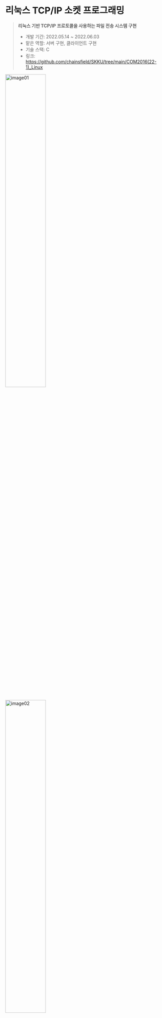 # 리눅스 TCP/IP 소켓 프로그래밍
> **리눅스 기반 TCP/IP 프로토콜을 사용하는 파일 전송 시스템 구현**
> - 개발 기간: 2022.05.14 ~ 2022.06.03
> - 맡은 역할: 서버 구현, 클라이언트 구현
> - 기술 스택: C
> - 링크: https://github.com/chainsfield/SKKU/tree/main/COM2016(22-1)_Linux

<img width="50%" alt="image01" src="https://github.com/chainsfield/SKKU/assets/50831615/8c87fd7e-2c76-4ebe-851c-190e0d129470">
<br/>
<img width="50%" alt="image02" src="https://github.com/chainsfield/SKKU/assets/50831615/f0d734bf-2772-4738-98e4-d448b3152313">

구현 및 코드 설명
- 전송할 때 패킷 크기를 8,192 bytes로 설정함

|서버/클라이언트|활동|
|---|---|
|서버|실행할 때 포트 번호와 파일 이름을 인자로 받음|
|클라이언트|실행할 때 서버 IP와 포트 번호를 인자로 받음|
|서버|getsockopt()으로 서버 입출력 버퍼 사이즈 확인 후 출력 <br> getsockopt(serv_sock, SOL_SOCKET, SO_SNDBUF, &bsize, (socklen_t *)&rn); <br> getsockopt()으로 클라이언트 입출력 버퍼 사이즈 확인 후 출력 <br> getsockopt(clnt_sock, SOL_SOCKET, SO_SNDBUF, &bsize3, (socklen_t *)&rn3);|
|클라이언트|연결 확인을 위한 message[]="Hello server“를 write()로 서버에 전송|
|서버|message를 read()로 읽어와 Message from client : Hello server로 출력 <br> 전송할 파일인 video.mp4의 크기를 클라이언트에 전송 <br> write(clnt_sock, &conv_filesize, sizeof(filesize));|
|클라이언트|전송받은 video.mp4의 크기를 출력 <br> printf("Original file size : %ld bytes\n", filesize);|
|서버|지금까지 보낸 파일 사이즈의 합계인 nsize가 전체 파일사이즈가 되기 전까지 <br> - while(nsize != filesize){ <br> 파일 전송 <br> int fpsize = fread(buf, 1, BUFSIZE, file); <br> nsize += fpsize; <br> write(clnt_sock, buf, fpsize);|
|클라이언트|전송을 시작한 후 수신한 패킷의 바이트가 0이 아닌 동안 파일을 전송받으며 - while(nbyte!=0){ <br> 버퍼가 찰 때마다 파일에 씀 <br> nbyte = read(serv_sock, buf, bufsize); <br> fwrite(buf, sizeof(char), nbyte, file);|
|서버|소켓 종료|
|클라이언트|소켓 종료|
|클라이언트|파일이 모두 전송되면 전송에 걸린 시간 출력, 시간 확인은 time.h 이용 <br> printf("Elapsed transmission time : %.5lf\n", (double)(end - start) / CLOCKS_PER_SEC); <br> 전송받은 파일 사이즈 확인 후 앞에서 확인한 파일 사이즈와 같거나 다르면 문구 출력 <br> if(filesize == recvfilesize)printf("Each file size from server and client matches!\n"); <br> else printf("Each file size from server and client do not match.. Try again\n");|
